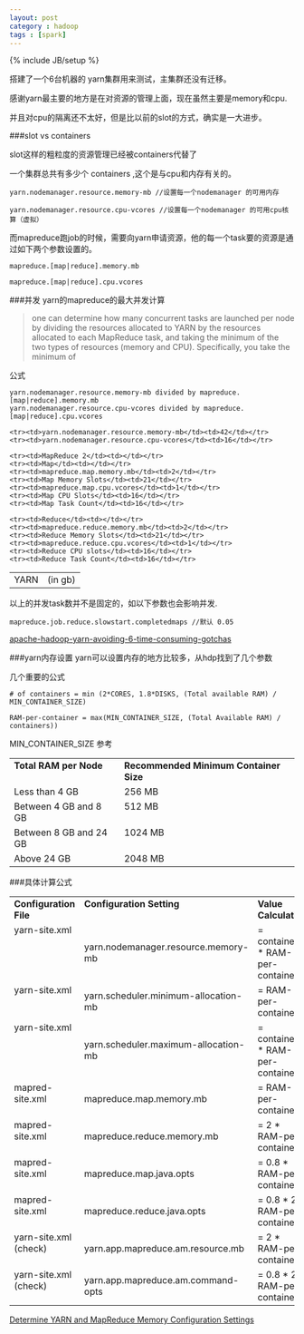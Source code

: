 ```yaml
---
layout: post
category : hadoop
tags : [spark]
---
```

{% include JB/setup %}


搭建了一个6台机器的 yarn集群用来测试，主集群还没有迁移。

感谢yarn最主要的地方是在对资源的管理上面，现在虽然主要是memory和cpu.

并且对cpu的隔离还不太好，但是比以前的slot的方式，确实是一大进步。


###slot vs containers

slot这样的粗粒度的资源管理已经被containers代替了

一个集群总共有多少个 containers ,这个是与cpu和内存有关的。

    yarn.nodemanager.resource.memory-mb //设置每一个nodemanager 的可用内存

    yarn.nodemanager.resource.cpu-vcores //设置每一个nodemanager 的可用cpu核算（虚拟）



而mapreduce跑job的时候，需要向yarn申请资源，他的每一个task要的资源是通过如下两个参数设置的。

    mapreduce.[map|reduce].memory.mb 

    mapreduce.[map|reduce].cpu.vcores

###并发
yarn的mapreduce的最大并发计算

>one can determine how many concurrent tasks are launched per node by dividing the resources allocated to YARN by the resources allocated to each MapReduce task,
>and taking the minimum of the two types of resources (memory and CPU). Specifically,
>you take the minimum of

公式

    yarn.nodemanager.resource.memory-mb divided by mapreduce.[map|reduce].memory.mb 
    yarn.nodemanager.resource.cpu-vcores divided by mapreduce.[map|reduce].cpu.vcores

<table class="table table-striped table-bordered">
    <tr><td>YARN</td><td>(in gb)</td></tr>

    <tr><td>yarn.nodemanager.resource.memory-mb</td><td>42</td></tr>
    <tr><td>yarn.nodemanager.resource.cpu-vcores</td><td>16</td></tr>

    <tr><td>MapReduce 2</td><td></td></tr>
    <tr><td>Map</td><td></td></tr>
    <tr><td>mapreduce.map.memory.mb</td><td>2</td></tr>
    <tr><td>Map Memory Slots</td><td>21</td></tr>
    <tr><td>mapreduce.map.cpu.vcores</td><td>1</td></tr>
    <tr><td>Map CPU Slots</td><td>16</td></tr>
    <tr><td>Map Task Count</td><td>16</td></tr>

    <tr><td>Reduce</td><td></td></tr>
    <tr><td>mapreduce.reduce.memory.mb</td><td>2</td></tr>
    <tr><td>Reduce Memory Slots</td><td>21</td></tr>
    <tr><td>mapreduce.reduce.cpu.vcores</td><td>1</td></tr>
    <tr><td>Reduce CPU slots</td><td>16</td></tr>
    <tr><td>Reduce Task Count</td><td>16</td></tr>
</table>

以上的并发task数并不是固定的，如以下参数也会影响并发.

    mapreduce.job.reduce.slowstart.completedmaps //默认 0.05

[apache-hadoop-yarn-avoiding-6-time-consuming-gotchas](http://blog.cloudera.com/blog/2014/04/apache-hadoop-yarn-avoiding-6-time-consuming-gotchas/ 'apache-hadoop-yarn-avoiding-6-time-consuming-gotchas')


###yarn内存设置
yarn可以设置内存的地方比较多，从hdp找到了几个参数

几个重要的公式

    # of containers = min (2*CORES, 1.8*DISKS, (Total available RAM) / MIN_CONTAINER_SIZE)

    RAM-per-container = max(MIN_CONTAINER_SIZE, (Total Available RAM) / containers))


MIN_CONTAINER_SIZE 参考

<table class="table table-striped table-bordered">
<tbody>
<tr>
                    <td valign="top">
                        <span class="bold"><strong>Total RAM per Node</strong></span>
                    </td>
                    <td valign="top">
                        <span class="bold"><strong>Recommended Minimum Container Size</strong></span>
                    </td>
                </tr><tr>
                    <td valign="top"> Less than 4 GB </td>
                    <td valign="top"> 256 MB </td>
                </tr><tr>
                    <td valign="top"> Between 4 GB and 8 GB </td>
                    <td valign="top"> 512 MB </td>
                </tr><tr>
                    <td valign="top"> Between 8 GB and 24 GB </td>
                    <td valign="top"> 1024 MB </td>
                </tr><tr>
                    <td valign="top"> Above 24 GB </td>
                    <td valign="top"> 2048 MB </td>
                </tr></tbody></table>



###具体计算公式

<table class="table table-striped table-bordered">
<tbody><tr>
                <td valign="top">
                    <span class="bold"><strong>Configuration File</strong></span>
                </td>
                <td valign="top">
                    <span class="bold"><strong>Configuration Setting</strong></span>
                </td>
                <td valign="top">
                    <span class="bold"><strong>Value Calculation</strong></span>
                </td>
            </tr><tr>
                <td valign="top">yarn-site.xml</td>
                <td> yarn.nodemanager.resource.memory-mb</td>
                <td valign="top"> = containers * RAM-per-container </td>
            </tr><tr>
                <td valign="top">yarn-site.xml</td>
                <td> yarn.scheduler.minimum-allocation-mb </td>
                <td valign="top"> = RAM-per-container </td>
            </tr><tr>
                <td valign="top">yarn-site.xml</td>
                <td> yarn.scheduler.maximum-allocation-mb</td>
                <td valign="top"> = containers * RAM-per-container </td>
            </tr><tr>
                <td valign="top">mapred-site.xml</td>
                <td> mapreduce.map.memory.mb</td>
                <td valign="top"> = RAM-per-container </td>
            </tr><tr>
                <td valign="top">mapred-site.xml&nbsp;&nbsp;&nbsp;&nbsp;&nbsp;&nbsp;&nbsp;&nbsp; </td>
                <td>mapreduce.reduce.memory.mb</td>
                <td valign="top"> = 2 * RAM-per-container </td>
            </tr><tr>
                <td valign="top">mapred-site.xml</td>
                <td>mapreduce.map.java.opts</td>
                <td valign="top"> = 0.8 * RAM-per-container </td>
            </tr><tr>
                <td valign="top">mapred-site.xml</td>
                <td>mapreduce.reduce.java.opts</td>
                <td valign="top"> = 0.8 * 2 * RAM-per-container </td>
            </tr><tr>
                <td valign="top">yarn-site.xml (check)</td>
                <td>yarn.app.mapreduce.am.resource.mb</td>
                <td valign="top"> = 2 * RAM-per-container </td>
            </tr><tr>
                <td valign="top">yarn-site.xml (check)</td>
                <td>yarn.app.mapreduce.am.command-opts</td>
                <td valign="top"> = 0.8 * 2 * RAM-per-container </td>
            </tr></tbody></table>

[Determine YARN and MapReduce Memory Configuration Settings](http://docs.hortonworks.com/HDPDocuments/HDP2/HDP-2.0.6.0/bk_installing_manually_book/content/rpm-chap1-11.html 'Determine YARN and MapReduce Memory Configuration Settings')
